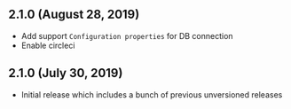  ## 2.1.0 (August 28, 2019)
 
 * Add support `Configuration properties` for DB connection
 * Enable circleci
 
 ## 2.1.0 (July 30, 2019)
 
 * Initial release which includes a bunch of previous unversioned releases
